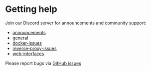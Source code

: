 # Getting help

Join our Discord server for announcements and community support:

- [announcements](https://discord.com/channels/896711691637780480/896711692120129538)
- [general](https://discord.com/channels/896711691637780480/896711692120129540)
- [docker-issues](https://discord.com/channels/896711691637780480/1070619770942148618)
- [reverse-proxy-issues](https://discord.com/channels/896711691637780480/1070619818346164324)
- [web-interfaces](https://discord.com/channels/896711691637780480/1105842846386356294)

Please report bugs via [GitHub issues](https://github.com/juanfont/headscale/issues)
